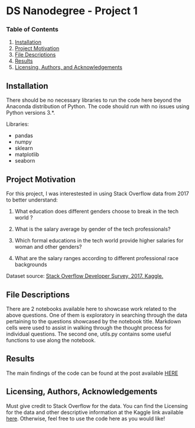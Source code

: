 # DS Nanodegree - Project 1

### Table of Contents

1. [Installation](#installation)
2. [Project Motivation](#motivation)
3. [File Descriptions](#files)
4. [Results](#results)
5. [Licensing, Authors, and Acknowledgements](#licensing)

## Installation <a name="installation"></a>

There should be no necessary libraries to run the code here beyond the Anaconda distribution of Python.  The code should run with no issues using Python versions 3.*.

Libraries:
* pandas
* numpy
* sklearn
* matplotlib
* seaborn

## Project Motivation<a name="motivation"></a>

For this project, I was interestested in using Stack Overflow data from 2017 to better understand:

1. What education does different genders choose to break in the tech world ?

2. What is the salary average by gender of the tech professionals?

3. Which formal educations in the tech world provide higher salaries for woman and other genders?

4. What are the salary ranges according to different professional race backgrounds

Dataset source: [Stack Overflow Developer Survey, 2017. Kaggle. ](https://www.kaggle.com/datasets/stackoverflow/so-survey-2017)


## File Descriptions <a name="files"></a>

There are 2 notebooks available here to showcase work related to the above questions. One of them is exploratory in searching through the data pertaining to the questions showcased by the notebook title.  Markdown cells were used to assist in walking through the thought process for individual questions. The second one, utils.py contains some useful functions to use along the notebook.

## Results<a name="results"></a>

The main findings of the code can be found at the post available [HERE](https://medium.com/@bpizzani92/how-gender-and-background-affects-developers-salary-19a89b9eca5e)

## Licensing, Authors, Acknowledgements<a name="licensing"></a>

Must give credit to Stack Overflow for the data.  You can find the Licensing for the data and other descriptive information at the Kaggle link available [here](https://www.kaggle.com/stackoverflow/so-survey-2017/data).  Otherwise, feel free to use the code here as you would like! 
